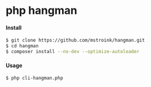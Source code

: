 # php hangman

#### Install
```sh
$ git clone https://github.com/mstroink/hangman.git
$ cd hangman
$ composer install --no-dev --optimize-autoloader
```

#### Usage
```
$ php cli-hangman.php
```
